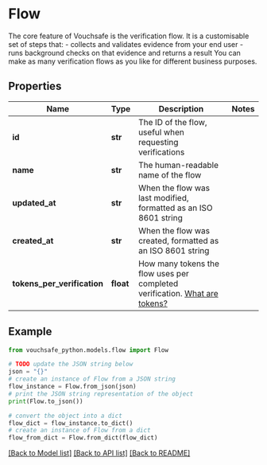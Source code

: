 # Flow

The core feature of Vouchsafe is the verification flow.  It is a customisable set of steps that:  - collects and validates evidence from your end user - runs background checks on that evidence and returns a result  You can make as many verification flows as you like for different business purposes.

## Properties

Name | Type | Description | Notes
------------ | ------------- | ------------- | -------------
**id** | **str** | The ID of the flow, useful when requesting verifications | 
**name** | **str** | The human-readable name of the flow | 
**updated_at** | **str** | When the flow was last modified, formatted as an ISO 8601 string | 
**created_at** | **str** | When the flow was created, formatted as an ISO 8601 string | 
**tokens_per_verification** | **float** | How many tokens the flow uses per completed verification. [What are tokens?](https://help.vouchsafe.id/en/articles/11075413-what-are-tokens) | 

## Example

```python
from vouchsafe_python.models.flow import Flow

# TODO update the JSON string below
json = "{}"
# create an instance of Flow from a JSON string
flow_instance = Flow.from_json(json)
# print the JSON string representation of the object
print(Flow.to_json())

# convert the object into a dict
flow_dict = flow_instance.to_dict()
# create an instance of Flow from a dict
flow_from_dict = Flow.from_dict(flow_dict)
```
[[Back to Model list]](../README.md#documentation-for-models) [[Back to API list]](../README.md#documentation-for-api-endpoints) [[Back to README]](../README.md)


